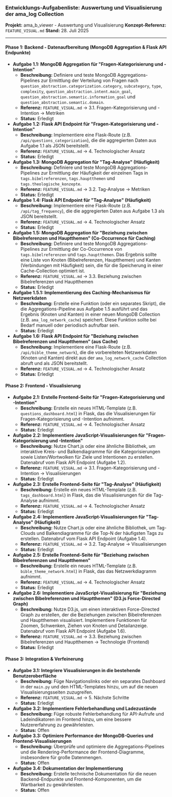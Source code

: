 ### **Entwicklungs-Aufgabenliste: Auswertung und Visualisierung der ama_log Collection**

**Projekt:** ama_b_viewer - Auswertung und Visualisierung
**Konzept-Referenz:** `FEATURE_VISUAL.md`
**Stand:** 28. Juli 2025

---

#### **Phase 1: Backend - Datenaufbereitung (MongoDB Aggregation & Flask API Endpunkte)**

*   **Aufgabe 1.1: MongoDB Aggregation für "Fragen-Kategorisierung und -Intention"**
    *   **Beschreibung:** Definiere und teste MongoDB Aggregations-Pipelines zur Ermittlung der Verteilung von Fragen nach `question_abstraction.categorization.category`, `subcategory`, `type`, `complexity`, `question_abstraction.intent.main_goal`, `question_abstraction.semantic.information_goal` und `question_abstraction.semantic.domain`.
    *   **Referenz:** `FEATURE_VISUAL.md` -> 3.1. Fragen-Kategorisierung und -Intention -> Metriken
    *   **Status:** Erledigt
*   **Aufgabe 1.2: Flask API Endpoint für "Fragen-Kategorisierung und -Intention"**
    *   **Beschreibung:** Implementiere eine Flask-Route (z.B. `/api/questions_categorization`), die die aggregierten Daten aus Aufgabe 1.1 als JSON bereitstellt.
    *   **Referenz:** `FEATURE_VISUAL.md` -> 4. Technologischer Ansatz
    *   **Status:** Erledigt
*   **Aufgabe 1.3: MongoDB Aggregation für "Tag-Analyse" (Häufigkeit)**
    *   **Beschreibung:** Definiere und teste MongoDB Aggregations-Pipelines zur Ermittlung der Häufigkeit der einzelnen Tags in `tags.bibelreferenzen`, `tags.hauptthemen` und `tags.theologische_konzepte`.
    *   **Referenz:** `FEATURE_VISUAL.md` -> 3.2. Tag-Analyse -> Metriken
    *   **Status:** Erledigt
*   **Aufgabe 1.4: Flask API Endpoint für "Tag-Analyse" (Häufigkeit)**
    *   **Beschreibung:** Implementiere eine Flask-Route (z.B. `/api/tag_frequency`), die die aggregierten Daten aus Aufgabe 1.3 als JSON bereitstellt.
    *   **Referenz:** `FEATURE_VISUAL.md` -> 4. Technologischer Ansatz
    *   **Status:** Erledigt
*   **Aufgabe 1.5: MongoDB Aggregation für "Beziehung zwischen Bibelreferenzen und Hauptthemen" (Co-Occurrence für Caching)**
    *   **Beschreibung:** Definiere und teste MongoDB Aggregations-Pipelines zur Ermittlung der Co-Occurrence von `tags.bibelreferenzen` und `tags.hauptthemen`. Das Ergebnis sollte eine Liste von Knoten (Bibelreferenzen, Hauptthemen) und Kanten (Verbindungen mit Häufigkeit) sein, die für die Speicherung in einer Cache-Collection optimiert ist.
    *   **Referenz:** `FEATURE_VISUAL.md` -> 3.3. Beziehung zwischen Bibelreferenzen und Hauptthemen
    *   **Status:** Erledigt
*   **Aufgabe 1.5.1: Implementierung des Caching-Mechanismus für Netzwerkdaten**
    *   **Beschreibung:** Erstelle eine Funktion (oder ein separates Skript), die die Aggregations-Pipeline aus Aufgabe 1.5 ausführt und das Ergebnis (Knoten und Kanten) in einer neuen MongoDB Collection (z.B. `ama_log_network_cache`) speichert. Diese Funktion sollte bei Bedarf manuell oder periodisch aufrufbar sein.
    *   **Status:** Erledigt
*   **Aufgabe 1.6: Flask API Endpoint für "Beziehung zwischen Bibelreferenzen und Hauptthemen" (aus Cache)**
    *   **Beschreibung:** Implementiere eine Flask-Route (z.B. `/api/bible_theme_network`), die die vorbereiteten Netzwerkdaten (Knoten und Kanten) direkt aus der `ama_log_network_cache` Collection abruft und als JSON bereitstellt.
    *   **Referenz:** `FEATURE_VISUAL.md` -> 4. Technologischer Ansatz
    *   **Status:** Erledigt

#### **Phase 2: Frontend - Visualisierung**

*   **Aufgabe 2.1: Erstelle Frontend-Seite für "Fragen-Kategorisierung und -Intention"**
    *   **Beschreibung:** Erstelle ein neues HTML-Template (z.B. `questions_dashboard.html`) in Flask, das die Visualisierungen für Fragen-Kategorisierung und -Intention aufnimmt.
    *   **Referenz:** `FEATURE_VISUAL.md` -> 4. Technologischer Ansatz
    *   **Status:** Erledigt
*   **Aufgabe 2.2: Implementiere JavaScript-Visualisierungen für "Fragen-Kategorisierung und -Intention"**
    *   **Beschreibung:** Nutze Chart.js oder eine ähnliche Bibliothek, um interaktive Kreis- und Balkendiagramme für die Kategorisierungen sowie Listen/Wortwolken für Ziele und Intentionen zu erstellen. Datenabruf vom Flask API Endpoint (Aufgabe 1.2).
    *   **Referenz:** `FEATURE_VISUAL.md` -> 3.1. Fragen-Kategorisierung und -Intention -> Visualisierungen
    *   **Status:** Erledigt
*   **Aufgabe 2.3: Erstelle Frontend-Seite für "Tag-Analyse" (Häufigkeit)**
    *   **Beschreibung:** Erstelle ein neues HTML-Template (z.B. `tags_dashboard.html`) in Flask, das die Visualisierungen für die Tag-Analyse aufnimmt.
    *   **Referenz:** `FEATURE_VISUAL.md` -> 4. Technologischer Ansatz
    *   **Status:** Erledigt
*   **Aufgabe 2.4: Implementiere JavaScript-Visualisierungen für "Tag-Analyse" (Häufigkeit)**
    *   **Beschreibung:** Nutze Chart.js oder eine ähnliche Bibliothek, um Tag-Clouds und Balkendiagramme für die Top-N der häufigsten Tags zu erstellen. Datenabruf vom Flask API Endpoint (Aufgabe 1.4).
    *   **Referenz:** `FEATURE_VISUAL.md` -> 3.2. Tag-Analyse -> Visualisierungen
    *   **Status:** Erledigt
*   **Aufgabe 2.5: Erstelle Frontend-Seite für "Beziehung zwischen Bibelreferenzen und Hauptthemen"**
    *   **Beschreibung:** Erstelle ein neues HTML-Template (z.B. `bible_theme_network.html`) in Flask, das das Netzwerkdiagramm aufnimmt.
    *   **Referenz:** `FEATURE_VISUAL.md` -> 4. Technologischer Ansatz
    *   **Status:** Erledigt
*   **Aufgabe 2.6: Implementiere JavaScript-Visualisierung für "Beziehung zwischen Bibelreferenzen und Hauptthemen" (D3.js Force-Directed Graph)**
    *   **Beschreibung:** Nutze D3.js, um einen interaktiven Force-Directed Graph zu erstellen, der die Beziehungen zwischen Bibelreferenzen und Hauptthemen visualisiert. Implementiere Funktionen für Zoomen, Schwenken, Ziehen von Knoten und Detailanzeige. Datenabruf vom Flask API Endpoint (Aufgabe 1.6).
    *   **Referenz:** `FEATURE_VISUAL.md` -> 3.3. Beziehung zwischen Bibelreferenzen und Hauptthemen -> Technologie (Frontend)
    *   **Status:** Erledigt

#### **Phase 3: Integration & Verfeinerung**

*   **Aufgabe 3.1: Integriere Visualisierungen in die bestehende Benutzeroberfläche**
    *   **Beschreibung:** Füge Navigationslinks oder ein separates Dashboard in der `main.py` und den HTML-Templates hinzu, um auf die neuen Visualisierungsseiten zuzugreifen.
    *   **Referenz:** `FEATURE_VISUAL.md` -> 5. Nächste Schritte
    *   **Status:** Erledigt
*   **Aufgabe 3.2: Implementiere Fehlerbehandlung und Ladezustände**
    *   **Beschreibung:** Füge robuste Fehlerbehandlung für API-Aufrufe und Ladeindikatoren im Frontend hinzu, um eine bessere Nutzererfahrung zu gewährleisten.
    *   **Status:** Offen
*   **Aufgabe 3.3: Optimiere Performance der MongoDB-Queries und Frontend-Visualisierungen**
    *   **Beschreibung:** Überprüfe und optimiere die Aggregations-Pipelines und die Rendering-Performance der Frontend-Diagramme, insbesondere für große Datenmengen.
    *   **Status:** Offen
*   **Aufgabe 3.4: Dokumentation der Implementierung**
    *   **Beschreibung:** Erstelle technische Dokumentation für die neuen Backend-Endpunkte und Frontend-Komponenten, um die Wartbarkeit zu gewährleisten.
    *   **Status:** Offen
